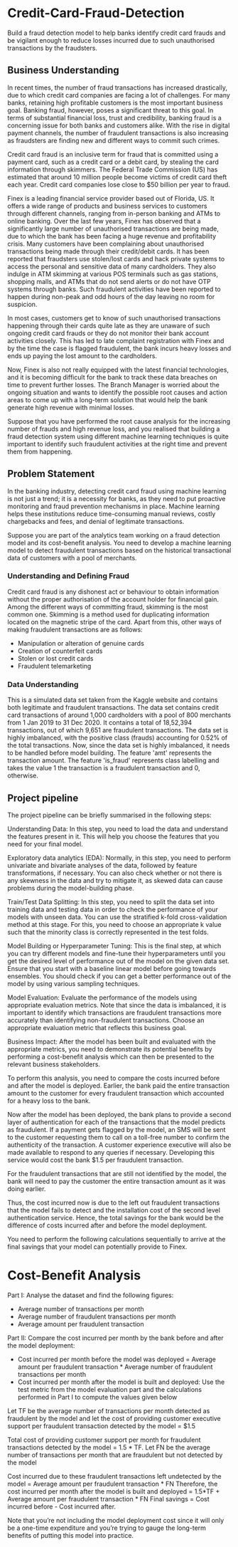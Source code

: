 # Credit-Card-Fraud-Detection

Build a fraud detection model to help banks identify credit card frauds and be vigilant enough to reduce losses incurred due to such unauthorised transactions by the fraudsters.

## Business Understanding
In recent times, the number of fraud transactions has increased drastically, due to which credit card companies are facing a lot of challenges. For many banks, retaining high profitable customers is the most important business goal. Banking fraud, however, poses a significant threat to this goal. In terms of substantial financial loss, trust and credibility, banking fraud is a concerning issue for both banks and customers alike. With the rise in digital payment channels, the number of fraudulent transactions is also increasing as fraudsters are finding new and different ways to commit such crimes.

Credit card fraud is an inclusive term for fraud that is committed using a payment card, such as a credit card or a debit card, by stealing the card information through skimmers. The Federal Trade Commission (US) has estimated that around 10 million people become victims of credit card theft each year. Credit card companies lose close to $50 billion per year to fraud.

Finex is a leading financial service provider based out of Florida, US. It offers a wide range of products and business services to customers through different channels, ranging from in-person banking and ATMs to online banking. Over the last few years, Finex has observed that a significantly large number of unauthorised transactions are being made, due to which the bank has been facing a huge revenue and profitability crisis. Many customers have been complaining about unauthorised transactions being made through their credit/debit cards. It has been reported that fraudsters use stolen/lost cards and hack private systems to access the personal and sensitive data of many cardholders. They also indulge in ATM skimming at various POS terminals such as gas stations, shopping malls, and ATMs that do not send alerts or do not have OTP systems through banks. Such fraudulent activities have been reported to happen during non-peak and odd hours of the day leaving no room for suspicion.

In most cases, customers get to know of such unauthorised transactions happening through their cards quite late as they are unaware of such ongoing credit card frauds or they do not monitor their bank account activities closely. This has led to late complaint registration with Finex and by the time the case is flagged fraudulent, the bank incurs heavy losses and ends up paying the lost amount to the cardholders.

Now, Finex is also not really equipped with the latest financial technologies, and it is becoming difficult for the bank to track these data breaches on time to prevent further losses. The Branch Manager is worried about the ongoing situation and wants to identify the possible root causes and action areas to come up with a long-term solution that would help the bank generate high revenue with minimal losses.

Suppose that you have performed the root cause analysis for the increasing number of frauds and high revenue loss, and you realised that building a fraud detection system using different machine learning techniques is quite important to identify such fraudulent activities at the right time and prevent them from happening.

 ## Problem Statement
In the banking industry, detecting credit card fraud using machine learning is not just a trend; it is a necessity for banks, as they need to put proactive monitoring and fraud prevention mechanisms in place. Machine learning helps these institutions reduce time-consuming manual reviews, costly chargebacks and fees, and denial of legitimate transactions.

Suppose you are part of the analytics team working on a fraud detection model and its cost-benefit analysis. You need to develop a machine learning model to detect fraudulent transactions based on the historical transactional data of customers with a pool of merchants.

### Understanding and Defining Fraud
Credit card fraud is any dishonest act or behaviour to obtain information without the proper authorisation of the account holder for financial gain. Among the different ways of committing fraud, skimming is the most common one. Skimming is a method used for duplicating information located on the magnetic stripe of the card.  Apart from this, other ways of making fraudulent transactions are as follows:

- Manipulation or alteration of genuine cards
- Creation of counterfeit cards
- Stolen or lost credit cards
- Fraudulent telemarketing

### Data Understanding

This is a simulated data set taken from the Kaggle website and contains both legitimate and fraudulent transactions. 
The data set contains credit card transactions of around 1,000 cardholders with a pool of 800 merchants from 1 Jan 2019 to 31 Dec 2020. It contains a total of 18,52,394 transactions, out of which 9,651 are fraudulent transactions. The data set is highly imbalanced, with the positive class (frauds) accounting for 0.52% of the total transactions. Now, since the data set is highly imbalanced, it needs to be handled before model building. The feature 'amt' represents the transaction amount. The feature 'is_fraud' represents class labelling and takes the value 1 the transaction is a fraudulent transaction and 0, otherwise.

 ## Project pipeline
 The project pipeline can be briefly summarised in the following steps:

Understanding Data: In this step, you need to load the data and understand the features present in it. This will help you choose the features that you need for your final model.

Exploratory data analytics (EDA): Normally, in this step, you need to perform univariate and bivariate analyses of the data, followed by feature transformations, if necessary. You can also check whether or not there is any skewness in the data and try to mitigate it, as skewed data can cause problems during the model-building phase.

Train/Test Data Splitting: In this step, you need to split the data set into training data and testing data in order to check the performance of your models with unseen data. You can use the stratified k-fold cross-validation method at this stage. For this, you need to choose an appropriate k value such that the minority class is correctly represented in the test folds.

Model Building or Hyperparameter Tuning: This is the final step, at which you can try different models and fine-tune their hyperparameters until you get the desired level of performance out of the model on the given data set. Ensure that you start with a baseline linear model before going towards ensembles. You should check if you can get a better performance out of the model by using various sampling techniques.

Model Evaluation: Evaluate the performance of the models using appropriate evaluation metrics. Note that since the data is imbalanced, it is important to identify which transactions are fraudulent transactions more accurately than identifying non-fraudulent transactions. Choose an appropriate evaluation metric that reflects this business goal.

Business Impact: After the model has been built and evaluated with the appropriate metrics, you need to demonstrate its potential benefits by performing a cost-benefit analysis which can then be presented to the relevant business stakeholders. 

To perform this analysis, you need to compare the costs incurred before and after the model is deployed. Earlier, the bank paid the entire transaction amount to the customer for every fraudulent transaction which accounted for a heavy loss to the bank.

Now after the model has been deployed, the bank plans to provide a second layer of authentication for each of the transactions that the model predicts as fraudulent. If a payment gets flagged by the model, an SMS will be sent to the customer requesting them to call on a toll-free number to confirm the authenticity of the transaction. A customer experience executive will also be made available to respond to any queries if necessary. Developing this service would cost the bank $1.5 per fraudulent transaction.

For the fraudulent transactions that are still not identified by the model, the bank will need to pay the customer the entire transaction amount as it was doing earlier.

Thus, the cost incurred now is due to the left out fraudulent transactions that the model fails to detect and the installation cost of the second level authentication service. Hence, the total savings for the bank would be the difference of costs incurred after and before the model deployment.

You need to perform the following calculations sequentially to arrive at the final savings that your model can potentially provide to Finex.

# Cost-Benefit Analysis
Part I: Analyse the dataset and find the following figures:
- Average number of transactions per month 
- Average number of fraudulent transactions per month
- Average amount per fraudulent transaction 

Part II: Compare the cost incurred per month by the bank before and after the model deployment:
- Cost incurred per month before the model was deployed = Average amount per fraudulent transaction * Average number of fraudulent transactions per month
- Cost incurred per month after the model is built and deployed: Use the test metric from the model evaluation part and the calculations performed in Part I to compute the values given below

Let TF be the average number of transactions per month detected as fraudulent by the model and let the cost of providing customer executive support per fraudulent transaction detected by the model = $1.5

Total cost of providing customer support per month for fraudulent transactions detected by the model = 1.5 * TF.
Let FN be the average number of transactions per month that are fraudulent but not detected by the model 

Cost incurred due to these fraudulent transactions left undetected by the model = Average amount per fraudulent transaction * FN
Therefore, the cost incurred per month after the model is built and deployed = 1.5*TF + Average amount per fraudulent transaction * FN
Final savings = Cost incurred before - Cost incurred after.

Note that you’re not including the model deployment cost since it will only be a one-time expenditure and you’re trying to gauge the long-term benefits of putting this model into practice.
